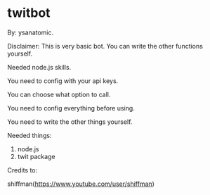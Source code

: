 # twitbot

 By: ysanatomic.
 
 Disclaimer: This is very basic bot. You can write the other functions yourself.

 Needed node.js skills.
 
 You need to config with your api keys.

 You can choose what option to call.

 You need to config everything before using.
 
 You need to write the other things yourself.
 
 
 
 Needed things:
 
 1. node.js
 2. twit package

 
 
 
 Credits to:
 
 shiffman(https://www.youtube.com/user/shiffman)
